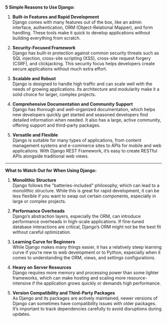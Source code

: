 **5 Simple Reasons to Use Django:**

1. **Built-in Features and Rapid Development**  
   Django comes with many features out of the box, like an admin interface, authentication, ORM (Object-Relational Mapper), and form handling. These tools make it quick to develop applications without building everything from scratch.

2. **Security-Focused Framework**  
   Django has built-in protection against common security threats such as SQL injection, cross-site scripting (XSS), cross-site request forgery (CSRF), and clickjacking. This security focus helps developers create secure applications without much extra effort.

3. **Scalable and Robust**  
   Django is designed to handle high traffic and can scale well with the needs of growing applications. Its architecture and modularity make it a solid choice for larger, complex projects.

4. **Comprehensive Documentation and Community Support**  
   Django has thorough and well-organized documentation, which helps new developers quickly get started and seasoned developers find detailed information when needed. It also has a large, active community, offering support and third-party packages.

5. **Versatile and Flexible**  
   Django is suitable for many types of applications, from content management systems and e-commerce sites to APIs for mobile and web applications. With Django REST Framework, it’s easy to create RESTful APIs alongside traditional web views.

---

**What to Watch Out for When Using Django:**

1. **Monolithic Structure**  
   Django follows the "batteries-included" philosophy, which can lead to a monolithic structure. While this is great for rapid development, it can be less flexible if you want to swap out certain components, especially in large or complex projects.

2. **Performance Overheads**  
   Django’s abstraction layers, especially the ORM, can introduce performance overheads in high-scale applications. If fine-tuned database interactions are critical, Django’s ORM might not be the best fit without careful optimization.

3. **Learning Curve for Beginners**  
   While Django makes many things easier, it has a relatively steep learning curve if you’re new to web development or to Python, especially when it comes to understanding the ORM, views, and settings configurations.

4. **Heavy on Server Resources**  
   Django requires more memory and processing power than some lighter frameworks, which can make hosting and scaling more resource-intensive if the application grows quickly or demands high performance.

5. **Version Compatibility and Third-Party Packages**  
   As Django and its packages are actively maintained, newer versions of Django can sometimes have compatibility issues with older packages. It’s important to track dependencies carefully to avoid disruptions during updates.
